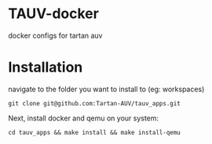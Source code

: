 # TAUV-docker
docker configs for tartan auv

# Installation
navigate to the folder you want to install to (eg: workspaces)

`git clone git@github.com:Tartan-AUV/tauv_apps.git`

Next, install docker and qemu on your system:

`cd tauv_apps && make install && make install-qemu`
